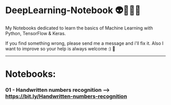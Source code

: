 # DeepLearning-Notebook 👽🧠🦾🌠
My Notebooks dedicated to learn the basics of Machine Learning with Python, TensorFlow &amp; Keras.

If you find something wrong, please send me a message and i'll fix it. Also I want to improve so your help is always welcome :) 🤗

---
# Notebooks:
### 01 - Handwritten numbers recognition --> https://bit.ly/Handwritten-numbers-recognition
